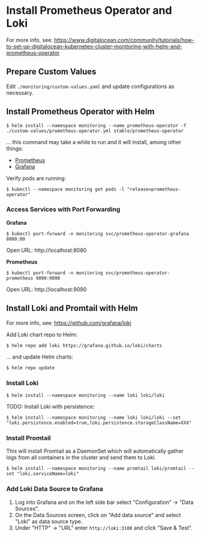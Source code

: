 # Install Prometheus Operator and Loki

For more info, see: https://www.digitalocean.com/community/tutorials/how-to-set-up-digitalocean-kubernetes-cluster-monitoring-with-helm-and-prometheus-operator

## Prepare Custom Values

Edit `./monitoring/custom-values.yaml` and update configurations as necessary.

## Install Prometheus Operator with Helm

```
$ helm install --namespace monitoring --name prometheus-operator -f ./custom-values/prometheus-operator.yml stable/prometheus-operator
```

... this command may take a while to run and it will install, among other things:

* [Prometheus](https://prometheus.io)
* [Grafana](https://grafana.com)

Verify pods are running:

```
$ kubectl --namespace monitoring get pods -l "release=prometheus-operator"
```

### Access Services with Port Forwarding

**Grafana**

```
$ kubectl port-forward -n monitoring svc/prometheus-operator-grafana 8080:80
```

Open URL: http://localhost:8080

**Prometheus**

```
$ kubectl port-forward -n monitoring svc/prometheus-operator-prometheus 9090:9090
```

Open URL: http://localhost:9090

## Install Loki and Promtail with Helm

For more info, see: https://github.com/grafana/loki

Add Loki chart repo to Helm:

```
$ helm repo add loki https://grafana.github.io/loki/charts
```

... and update Helm charts:

```
$ helm repo update
```

### Install Loki

```
$ helm install --namespace monitoring --name loki loki/loki
```

TODO: Install Loki with persistence:

```
$ helm install --namespace monitoring --name loki loki/loki --set "loki.persistence.enabled=true,loki.persistence.storageClassName=XXX"
```

### Install Promtail

This will install Promtail as a DaemonSet which will automatically gather logs from all containers in the cluster and send them to Loki.

```
$ helm install --namespace monitoring --name promtail loki/promtail --set "loki.serviceName=loki"
```

### Add Loki Data Source to Grafana

1. Log into Grafana and on the left side bar select "Configuration" -> "Data Sources".
2. On the Data Sources screen, click on "Add data source" and select "Loki" as data source type.
3. Under "HTTP" -> "URL" enter `http://loki:3100` and click "Save & Test".

